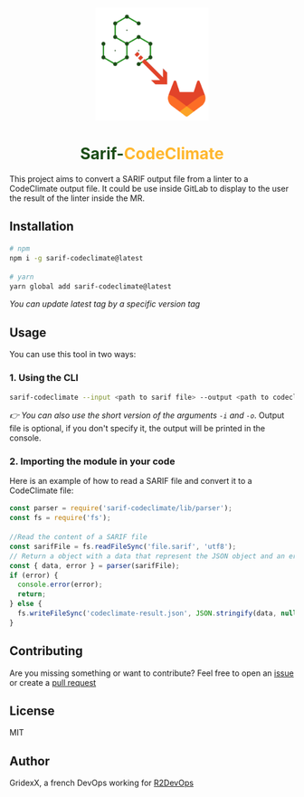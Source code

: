 <h1 align="center" style="color:#1b4c17">
  <img src="./assets/sarif-codeclimate.png" width="200">
  <br>
  <br>
  Sarif-<span style="color:#ffb72e">CodeClimate</span> 
</h1>

This project aims to convert a SARIF output file from a linter to a CodeClimate output file.
It could be use inside GitLab to display to the user the result of the linter inside the MR.


## Installation

```bash
# npm
npm i -g sarif-codeclimate@latest

# yarn 
yarn global add sarif-codeclimate@latest

```
*You can update latest tag by a specific version tag*

## Usage

You can use this tool in two ways:

### 1. Using the CLI



```bash
sarif-codeclimate --input <path to sarif file> --output <path to codeclimate file>
```
*👉 You can also use the short version of the arguments `-i` and `-o`*.
Output file is optional, if you don't specify it, the output will be printed in the console.


### 2. Importing the module in your code

Here is an example of how to read a SARIF file and convert it to a CodeClimate file:


```javascript
const parser = require('sarif-codeclimate/lib/parser');
const fs = require('fs');

//Read the content of a SARIF file
const sarifFile = fs.readFileSync('file.sarif', 'utf8');
// Return a object with a data that represent the JSON object and an error field
const { data, error } = parser(sarifFile);
if (error) {
  console.error(error);
  return;
} else {
  fs.writeFileSync('codeclimate-result.json', JSON.stringify(data, null, 4));
}

```

## Contributing

Are you missing something or want to contribute? Feel free to open an [issue](https://github.com/GridexX/sarif-codeclimate/issues) or create a [pull request](https://github.com/GridexX/sarif-codeclimate/pulls)

## License
MIT 

## Author
GridexX, a french DevOps working for [R2DevOps](https://r2devops.io)